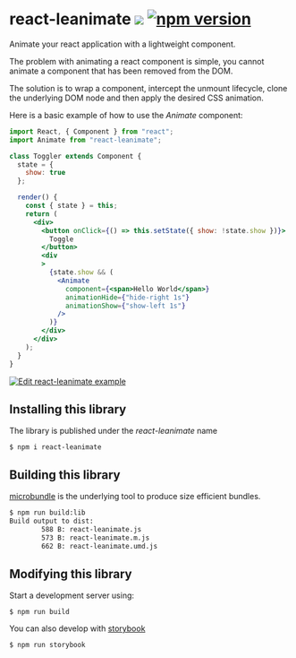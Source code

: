 # react-leanimate ![](http://img.badgesize.io/fredericheem/react-leanimate/master/src/Animate.js.svg?compression=gzip) [![npm version](https://badge.fury.io/js/react-leanimate.svg)](https://badge.fury.io/js/react-leanimate)
Animate your react application with a lightweight component.  

The problem with animating a react component is simple, you cannot animate a component that has been removed from the DOM. 

The solution is to wrap a component, intercept the unmount lifecycle, clone the underlying DOM node and then apply the desired CSS animation. 

Here is a basic example of how to use the *Animate* component:

```jsx
import React, { Component } from "react";
import Animate from "react-leanimate";

class Toggler extends Component {
  state = {
    show: true
  };

  render() {
    const { state } = this;
    return (
      <div>
        <button onClick={() => this.setState({ show: !state.show })}>
          Toggle
        </button>
        <div
        >
          {state.show && (
            <Animate
              component={<span>Hello World</span>}
              animationHide={"hide-right 1s"}
              animationShow={"show-left 1s"}
            />
          )}
        </div>
      </div>
    );
  }
}

```

[![Edit react-leanimate example](https://codesandbox.io/static/img/play-codesandbox.svg)](https://codesandbox.io/s/rj3m0jq3o4)

## Installing this library

The library is published under the *react-leanimate* name

    $ npm i react-leanimate


## Building this library

[microbundle](https://github.com/developit/microbundle) is the underlying tool to produce size efficient bundles.

```sh
$ npm run build:lib
Build output to dist:
        588 B: react-leanimate.js
        573 B: react-leanimate.m.js
        662 B: react-leanimate.umd.js
 ```

## Modifying this library

Start a development server using:

    $ npm run build

You can also develop with [storybook](https://github.com/storybooks/storybook)

    $ npm run storybook





